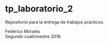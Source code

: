 # tp_laboratorio_2
Repositorio para la entrega de trabajos prácticos.

Federico Morales  
Segundo cuatrimestre 2018.
